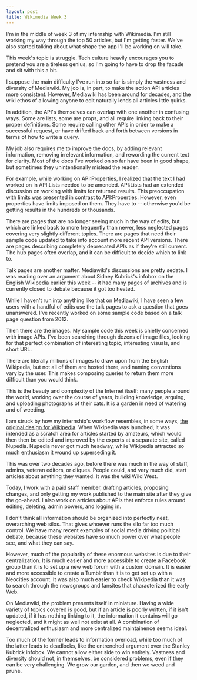 ```yaml
---
layout: post
title: Wikimedia Week 3
---
```


I'm in the middle of week 3 of my internship with Wikimedia. I'm still working my way through the top 50 articles, but I'm getting faster. We've also started talking about what shape the app I'll be working on will take.

This week's topic is struggle. Tech culture heavily encourages you to pretend you are a tireless genius, so I'm going to have to drop the facade and sit with this a bit.

I suppose the main difficulty I've run into so far is simply the vastness and diversity of Mediawiki. My job is, in part, to make the action API articles more consistent. However, Mediawiki has been around for decades, and the wiki ethos of allowing anyone to edit naturally lends all articles little quirks. 

In addition, the API's themselves can overlap with one another in confusing ways. Some are lists, some are props, and all require linking back to their proper definitions. Some require calling other APIs in order to make a successful request, or have drifted back and forth between versions in terms of how to write a query. 

My job also requires me to improve the docs, by adding relevant information, removing irrelevant information, and rewording the current text for clarity. Most of the docs I've worked on so far have been in good shape, but sometimes they unintentionally mislead the reader. 

For example, while working on API:Properties, I realized that the text I had worked on in API:Lists needed to be amended. API:Lists had an extended discussion on working with limits for returned results. This preoccupation with limits was presented in contrast to API:Properties. However, even properties have limits imposed on them. They have to -- otherwise you'd be getting results in the hundreds or thousands.

There are pages that are no longer seeing much in the way of edits, but which are linked back to more frequently than newer, less neglected pages covering very slightly different topics. There are pages that need their sample code updated to take into account more recent API versions. There are pages describing completely deprecated APIs as if they're still current. The hub pages often overlap, and it can be difficult to decide which to link to.

Talk pages are another matter. Mediawiki's discussions are pretty sedate. I was reading over an argument about Sidney Kubrick's infobox on the English Wikipedia earlier this week -- it had many pages of archives and is currently closed to debate because it got too heated.

While I haven't run into anything like that on Mediawiki, I have seen a few users with a handful of edits use the talk pages to ask a question that goes unanswered. I've recently worked on some sample code based on a talk page question from 2012.

Then there are the images. My sample code this week is chiefly concerned with image APIs. I've been searching through dozens of image files, looking for that perfect combination of interesting topic, interesting visuals, and short URL. 

There are literally millions of images to draw upon from the English Wikipedia, but not all of them are hosted there, and naming conventions vary by the user. This makes composing queries to return them more difficult than you would think.

This is the beauty and complexity of the Internet itself: many people around the world, working over the course of years, building knowledge, arguing, and uploading photographs of their cats. It is a garden in need of watering and of weeding.

I am struck by how my internship's workflow resembles, in some ways, [the original design for Wikipedia](https://en.wikipedia.org/wiki/Wikipedia#History). When Wikipedia was launched, it was intended as a scratch area for articles started by amateurs, which would then then be edited and improved by the  experts at a separate site, called Nupedia. Nupedia never got much headway, while Wikipedia attracted so much enthusiasm it wound up superseding it.

This was over two decades ago, before there was much in the way of staff, admins, veteran editors, or cliques. People could, and very much did, start articles about anything they wanted. It was the wiki Wild West. 

Today, I work with a paid staff member, drafting articles, proposing changes, and only getting my work published to the main site after they give the go-ahead. I also work on articles about APIs that enforce rules around editing, deleting, admin powers, and logging in.

I don't think all information should be organized into perfectly neat, overarching web silos. That gives whoever runs the silo far too much control. We have many recent examples of social media driving political debate, because these websites have so much power over what people see, and what they can say. 

However, much of the popularity of these enormous websites is due to their centralization. It is much easier and more accessible to create a Facebook group than it is to set up a new web forum with a custom domain. It is easier and more accessible to create a Tumblr than it is to get set up with a Neocities account. It was also much easier to check Wikipedia than it was to search through the newsgroups and fansites that characterized the early Web.

On Mediawiki, the problem presents itself in miniature. Having a wide variety of topics covered is good, but if an article is poorly written, if it isn't updated, if it has nothing linking to it, the information it contains will go neglected, and it might as well not exist at all. A combination of decentralized enthusiasm and more centralized maintainence seems ideal.

Too much of the former leads to information overload, while too much of the latter leads to deadlocks, like the entrenched argument over the Stanley Kubrick infobox. We cannot allow either side to win entirely. Vastness and diversity should not, in themselves, be considered problems, even if they can be very challenging. We grow our garden, and then we weed and prune. 
